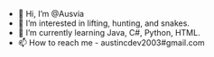 - 👋 Hi, I’m @Ausvia
- 👀 I’m interested in lifting, hunting, and snakes.
- 🌱 I’m currently learning Java, C#, Python, HTML.
- 📫 How to reach me - austincdev2003#gmail.com

<!---
Ausvia/Ausvia is a ✨ special ✨ repository because its `README.md` (this file) appears on your GitHub profile.
You can click the Preview link to take a look at your changes.
--->
